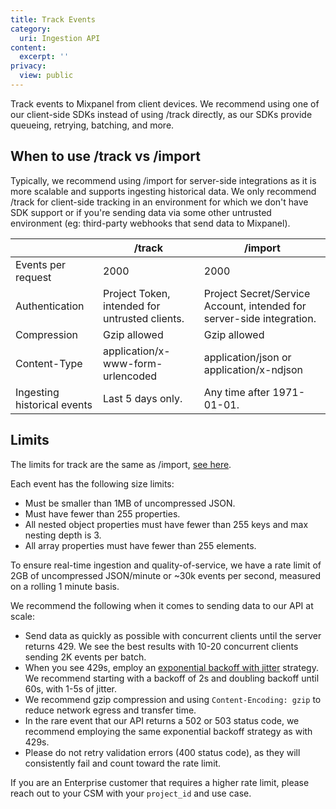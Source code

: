 ```yaml
---
title: Track Events
category:
  uri: Ingestion API
content:
  excerpt: ''
privacy:
  view: public
---
```

Track events to Mixpanel from client devices. We recommend using one of our client-side SDKs instead of using /track directly, as our SDKs provide queueing, retrying, batching, and more.

## When to use /track vs /import

Typically, we recommend using /import for server-side integrations as it is more scalable and supports ingesting historical data. We only recommend /track for client-side tracking in an environment for which we don't have SDK support or if you're sending data via some other untrusted environment (eg: third-party webhooks that send data to Mixpanel).

|                             | /track                                         | /import                                                               |
| --------------------------- | ---------------------------------------------- | --------------------------------------------------------------------- |
| Events per request          | 2000                                           | 2000                                                                  |
| Authentication              | Project Token, intended for untrusted clients. | Project Secret/Service Account, intended for server-side integration. |
| Compression                 | Gzip allowed                                   | Gzip allowed                                                          |
| Content-Type                | application/x-www-form-urlencoded              | application/json or application/x-ndjson                              |
| Ingesting historical events | Last 5 days only.                              | Any time after 1971-01-01.                                            |

## Limits

The limits for track are the same as /import, [see here](https://developer.mixpanel.com/reference/import-events#rate-limits).

Each event has the following size limits:

- Must be smaller than 1MB of uncompressed JSON.
- Must have fewer than 255 properties.
- All nested object properties must have fewer than 255 keys and max nesting depth is 3.
- All array properties must have fewer than 255 elements.

To ensure real-time ingestion and quality-of-service, we have a rate limit of 2GB of uncompressed JSON/minute or ~30k events per second, measured on a rolling 1 minute basis.

We recommend the following when it comes to sending data to our API at scale:

- Send data as quickly as possible with concurrent clients until the server returns 429. We see the best results with 10-20 concurrent clients sending 2K events per batch.
- When you see 429s, employ an [exponential backoff with jitter](https://docs.aws.amazon.com/general/latest/gr/api-retries.html) strategy. We recommend starting with a backoff of 2s and doubling backoff until 60s, with 1-5s of jitter.
- We recommend gzip compression and using `Content-Encoding: gzip` to reduce network egress and transfer time.
- In the rare event that our API returns a 502 or 503 status code, we recommend employing the same exponential backoff strategy as with 429s.
- Please do not retry validation errors (400 status code), as they will consistently fail and count toward the rate limit.

If you are an Enterprise customer that requires a higher rate limit, please reach out to your CSM with your `project_id` and use case.
